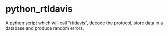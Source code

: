 # python_rtldavis
A python script which will call "rtldavis", decode the protocol, store data in a database and produce random errors.

